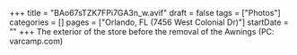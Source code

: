 +++
title = "BAo67sTZK7FPi7GA3n_w.avif"
draft = false
tags = ["Photos"]
categories = []
pages = ["Orlando, FL (7456 West Colonial Dr)"]
startDate = ""
+++
The exterior of the store before the removal of the Awnings (PC: varcamp.com)
